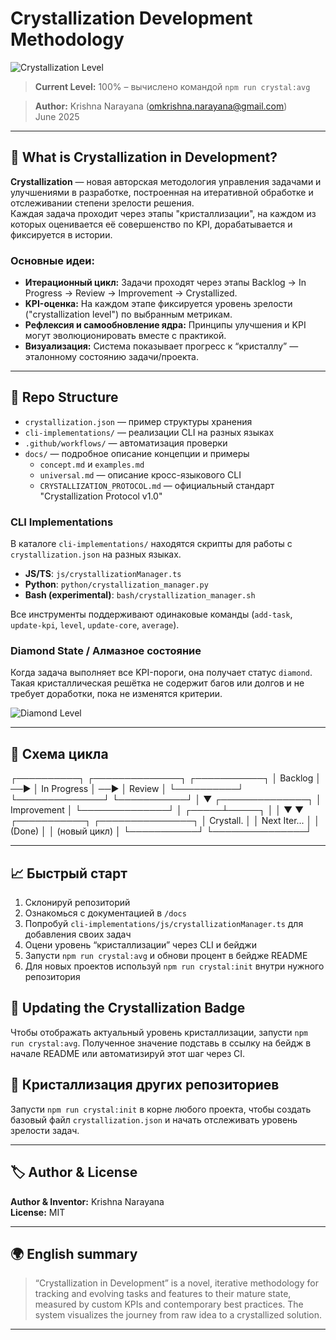 # Crystallization Development Methodology

![Crystallization Level](https://img.shields.io/badge/crystallization-100%25-brightgreen?style=for-the-badge)

> **Current Level:** 100% – вычислено командой `npm run crystal:avg`

> **Author:** Krishna Narayana (omkrishna.narayana@gmail.com)  
> June 2025

---

## 🚀 What is Crystallization in Development?

**Crystallization** — новая авторская методология управления задачами и улучшениями в разработке, построенная на итеративной обработке и отслеживании степени зрелости решения.  
Каждая задача проходит через этапы "кристаллизации", на каждом из которых оценивается её совершенство по KPI, дорабатывается и фиксируется в истории.

### Основные идеи:
- **Итерационный цикл:** Задачи проходят через этапы Backlog → In Progress → Review → Improvement → Crystallized.
- **KPI-оценка:** На каждом этапе фиксируется уровень зрелости ("crystallization level") по выбранным метрикам.
- **Рефлексия и самообновление ядра:** Принципы улучшения и KPI могут эволюционировать вместе с практикой.
- **Визуализация:** Система показывает прогресс к “кристаллу” — эталонному состоянию задачи/проекта.

---

## 📂 Repo Structure

- `crystallization.json` — пример структуры хранения
- `cli-implementations/` — реализации CLI на разных языках
- `.github/workflows/` — автоматизация проверки
- `docs/` — подробное описание концепции и примеры
  - `concept.md` и `examples.md`
  - `universal.md` — описание кросс-языкового CLI
  - `CRYSTALLIZATION_PROTOCOL.md` — официальный стандарт "Crystallization Protocol v1.0"

### CLI Implementations

В каталоге `cli-implementations/` находятся скрипты для работы с `crystallization.json` на разных языках.

- **JS/TS**: `js/crystallizationManager.ts`
- **Python**: `python/crystallization_manager.py`
- **Bash (experimental)**: `bash/crystallization_manager.sh`

Все инструменты поддерживают одинаковые команды (`add-task`, `update-kpi`, `level`, `update-core`, `average`).

### Diamond State / Алмазное состояние

Когда задача выполняет все KPI-пороги, она получает статус `diamond`. Такая кристаллическая решётка не содержит багов или долгов и не требует доработки, пока не изменятся критерии.

![Diamond Level](https://img.shields.io/badge/crystallization--diamond-%F0%9F%92%8E-brightgreen?style=for-the-badge)

---

## 🧊 Схема цикла

┌──────────┐ ┌──────────────┐ ┌───────────┐
│ Backlog │ ──▶ │ In Progress │ ──▶ │ Review │
└──────────┘ └──────────────┘ └───────────┘
│
▼
┌──────────────┐
│ Improvement │
└──────────────┘
│
┌─────┴─────┐
│           │
▼           ▼
┌───────────┐ ┌───────────────┐
│ Crystall. │ │ Next Iter... │
│   (Done)  │ │ (новый цикл) │
└───────────┘ └───────────────┘

---

## 📈 Быстрый старт

1. Склонируй репозиторий
2. Ознакомься с документацией в `/docs`
3. Попробуй `cli-implementations/js/crystallizationManager.ts` для добавления своих задач
4. Оцени уровень “кристаллизации” через CLI и бейджи
5. Запусти `npm run crystal:avg` и обнови процент в бейдже README
6. Для новых проектов используй `npm run crystal:init` внутри нужного репозитория

## 🔄 Updating the Crystallization Badge

Чтобы отображать актуальный уровень кристаллизации, запусти `npm run crystal:avg`. Полученное значение подставь в ссылку на бейдж в начале README или автоматизируй этот шаг через CI.

## 🧩 Кристаллизация других репозиториев

Запусти `npm run crystal:init` в корне любого проекта, чтобы создать базовый файл `crystallization.json` и начать отслеживать уровень зрелости задач.


---

## 🏷️ Author & License

**Author & Inventor:** Krishna Narayana  
**License:** MIT

---

## 🌍 English summary

> “Crystallization in Development” is a novel, iterative methodology for tracking and evolving tasks and features to their mature state, measured by custom KPIs and contemporary best practices. The system visualizes the journey from raw idea to a crystallized solution.

---
